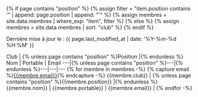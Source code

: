---
---
{% if page contains "position" %}
{%   assign filter = "item.position contains '" | append: page.position | append: "'" %}
{%   assign membres = site.data.membres | where_exp: "item", filter %}
{% else %}
{%   assign membres = site.data.membres | sort: "club" %}
{% endif %}

Derni&egrave;re mise &agrave; jour le :
    {{ page.last_modified_at | date: '%Y-%m-%d %H:%M' }}

Club | {% unless page contains "position" %}Position |{% endunless %} Nom | Portable | Email
---|{% unless page contains "position" %}---|{% endunless %}---|---|---
{% for membre in membres -%}
{% capture email %}<a href="mailto:{{membre.email}}">{{membre.email}}</a>{% endcapture -%}
{{membre.club}} | {% unless page contains "position" %}{{membre.position}} |{% endunless %}{{membre.nom}} | {{membre.portable}} | {{membre.email}} |
{% endfor -%}